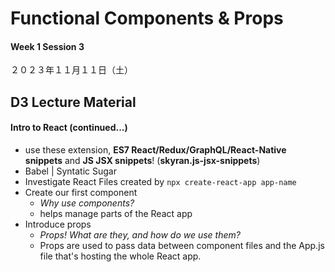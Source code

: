 # Functional Components & Props

#### Week 1 Session 3
２０２３年１１月１１日（土）

## D3 Lecture Material

#### Intro to React (continued...)
- use these extension, **ES7 React/Redux/GraphQL/React-Native snippets** and **JS JSX snippets**! (**skyran.js-jsx-snippets**)
- Babel | Syntatic Sugar
- Investigate React Files created by `npx create-react-app app-name`
- Create our first component
    - _Why use components?_
    - helps manage parts of the React app
- Introduce props
    - _Props! What are they, and how do we use them?_
    - Props are used to pass data between component files and the App.js file that's hosting the whole React app.
